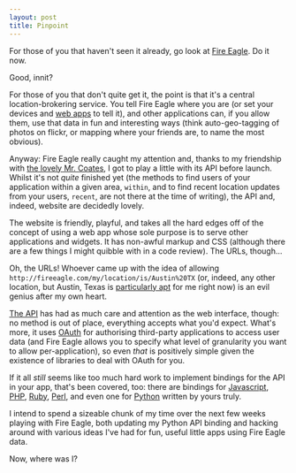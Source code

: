 ```yaml
---
layout: post
title: Pinpoint
---
```

For those of you that haven't seen it already, go look at [Fire Eagle][]. Do it now.

Good, innit?

For those of you that don't quite get it, the point is that it's a central location-brokering service. You tell Fire Eagle where you are (or set your devices and [web apps][Dopplr] to tell it), and other applications can, if you allow them, use that data in fun and interesting ways (think auto-geo-tagging of photos on flickr, or mapping where your friends are, to name the most obvious).

Anyway: Fire Eagle really caught my attention and, thanks to my friendship with [the lovely Mr. Coates][Tom Coates], I got to play a little with its API before launch. Whilst it's not _quite_ finished yet (the methods to find users of your application within a given area, `within`, and to find recent location updates from your users, `recent`, are not there at the time of writing), the API and, indeed, website are decidedly lovely.

The website is friendly, playful, and takes all the hard edges off of the concept of using a web app whose sole purpose is to serve other applications and widgets. It has non-awful markup and CSS (although there are a few things I might quibble with in a code review). The URLs, though…

Oh, the URLs! Whoever came up with the idea of allowing `http://fireeagle.com/my/location/is/Austin%20TX` (or, indeed, any other location, but Austin, Texas is [particularly apt][SXSW 08] for me right now) is an evil genius after my own heart.

[The API][Fire Eagle API] has had as much care and attention as the web interface, though: no method is out of place, everything accepts what you'd expect. What's more, it uses [OAuth][] for authorising third-party applications to access user data (and Fire Eagle allows you to specify what level of granularity you want to allow per-application), so even _that_ is positively simple given the existence of libraries to deal with OAuth for you.

If it all _still_ seems like too much hard work to implement bindings for the API in your app, that's been covered, too: there are bindings for [Javascript][fe JS binding], [PHP][fe PHP binding], [Ruby][fe Ruby binding], [Perl][fe Perl binding], and even one for [Python][fe Python binding] written by yours truly.

I intend to spend a sizeable chunk of my time over the next few weeks playing with Fire Eagle, both updating my Python API binding and hacking around with various ideas I've had for fun, useful little apps using Fire Eagle data.

Now, where was I?


[fe JS binding]: http://fireeagle.yahoo.net/developer/code/javascript
[fe PHP binding]: http://fireeagle.yahoo.net/developer/code/php
[fe Perl binding]: http://fireeagle.yahoo.net/developer/code/perl
[fe Ruby binding]: http://fireeagle.yahoo.net/developer/code/ruby
[fe Python binding]: http://fireeagle.yahoo.net/developer/code/python
[Fire Eagle]:  http://fireeagle.com/
[Fire Eagle API]: http://fireeagle.com/developers/ "Fire Eagle's API documentation"
[Dopplr]:      http://blog.dopplr.com/index.php/2008/03/05/dopplr-at-etech-announcing-fire-eagle-integration/        "Dopplr announces Fire Eagle integration"
[Tom Coates]:  http://plasticbag.org/ "Tom Coates's Plasticbag"
[SXSW 08]:     http://2008.sxsw.com/     "South by South-West 2008"
[OAuth]:       http://oauth.net/
